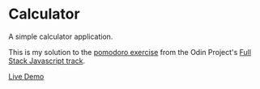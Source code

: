 # Calculator

A simple calculator application.

This is my solution to the [pomodoro exercise](https://www.theodinproject.com/courses/web-development-101/lessons/pairing-project) from the Odin Project's [Full Stack Javascript track](https://www.theodinproject.com/tracks/2).

[Live Demo](https://leftysolara.github.io/odin-pomodoro/index.html)
